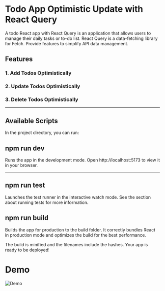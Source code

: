 <h1>Todo App Optimistic Update with React Query </h1>
<p>A todo React app with React Query is an application that allows users to manage their daily tasks or to-do list. React Query is a data-fetching  library for Fetch. Provide features to simplify API data management.</p>
<h2>Features</h2>
<h3>1. Add Todos Optimistically</h3>
<h3>2. Update Todos Optimistically</h3>
<h3>3. Delete Todos Optimistically</h3>
<hr>

<h2>Available Scripts</h2>
<p>In the project directory, you can run:</p>
<h2>npm run dev</h2>
Runs the app in the development mode.
Open <a>http://localhost:5173</a> to view it in your browser.
<hr>
<h2>npm run test</h2>
Launches the test runner in the interactive watch mode.
See the section about running tests for more information.

<h2>npm run build</h2>
Builds the app for production to the build folder.
It correctly bundles React in production mode and optimizes the build for the best performance.

The build is minified and the filenames include the hashes.
Your app is ready to be deployed!
<h1>Demo</h1>

![Demo](https://drive.google.com/uc?id=167OVUL9mXZAfqTLfuGFU2i5zg9y8eFQG)
